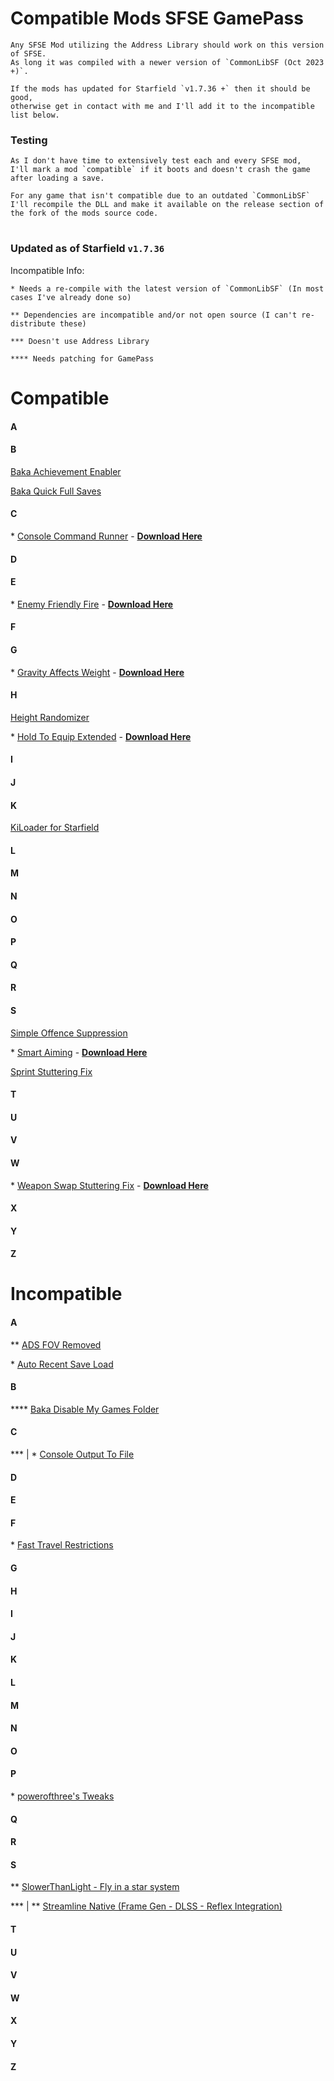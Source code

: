 # Compatible Mods SFSE GamePass

    Any SFSE Mod utilizing the Address Library should work on this version of SFSE. 
    As long it was compiled with a newer version of `CommonLibSF (Oct 2023 +)`. 

    If the mods has updated for Starfield `v1.7.36 +` then it should be good, 
    otherwise get in contact with me and I'll add it to the incompatible list below.

### Testing

    As I don't have time to extensively test each and every SFSE mod, 
    I'll mark a mod `compatible` if it boots and doesn't crash the game after loading a save. 

    For any game that isn't compatible due to an outdated `CommonLibSF` 
    I'll recompile the DLL and make it available on the release section of the fork of the mods source code.

#

### Updated as of Starfield `v1.7.36`

Incompatible Info:

    * Needs a re-compile with the latest version of `CommonLibSF` (In most cases I've already done so)

    ** Dependencies are incompatible and/or not open source (I can't re-distribute these)

    *** Doesn't use Address Library

    **** Needs patching for GamePass


# Compatible


#### A
#### B

[Baka Achievement Enabler](https://www.nexusmods.com/starfield/mods/658)

[Baka Quick Full Saves](https://www.nexusmods.com/starfield/mods/1750)

#### C

\* [Console Command Runner](https://www.nexusmods.com/starfield/mods/2740) - **[Download Here](https://github.com/gazzamc/Console-Command-Runner-SF/releases)**


#### D
#### E

\* [Enemy Friendly Fire](https://www.nexusmods.com/starfield/mods/614) - **[Download Here](https://github.com/gazzamc/EnemyFriendlyFireSFSE/releases)**

#### F
#### G

\* [Gravity Affects Weight](https://www.nexusmods.com/starfield/mods/3048) - **[Download Here](https://github.com/gazzamc/GravityAffectsCarryWeight/releases)**

#### H

[Height Randomizer](https://www.nexusmods.com/starfield/mods/2525)

\* [Hold To Equip Extended](https://www.nexusmods.com/starfield/mods/1956) - **[Download Here](https://github.com/gazzamc/HoldToEquipExtended/releases)**

#### I
#### J
#### K

[KiLoader for Starfield](https://www.nexusmods.com/starfield/mods/3298)

#### L
#### M
#### N
#### O
#### P
#### Q
#### R
#### S

[Simple Offence Suppression](https://www.nexusmods.com/starfield/mods/4456)

\* [Smart Aiming](https://www.nexusmods.com/starfield/mods/1302) - **[Download Here](https://github.com/gazzamc/SmartAimingSFSE/releases)**

[Sprint Stuttering Fix](https://www.nexusmods.com/starfield/mods/884)

#### T
#### U
#### V
#### W

\* [Weapon Swap Stuttering Fix](https://www.nexusmods.com/starfield/mods/2830) - **[Download Here](https://github.com/gazzamc/Weapon-Swap-Stuttering-Fix/releases)**

#### X
#### Y
#### Z

# Incompatible

#### A

** [ADS FOV Removed](https://www.nexusmods.com/starfield/mods/2192)

\* [Auto Recent Save Load](https://www.nexusmods.com/starfield/mods/2962)

#### B

**** [Baka Disable My Games Folder](https://www.nexusmods.com/starfield/mods/1599)

#### C

*** | \* [Console Output To File](https://www.nexusmods.com/starfield/mods/3142)

#### D
#### E
#### F

\* [Fast Travel Restrictions](https://www.nexusmods.com/starfield/mods/3220)

#### G
#### H
#### I
#### J
#### K
#### L
#### M
#### N
#### O
#### P

\* [powerofthree's Tweaks](https://www.nexusmods.com/starfield/mods/3621)

#### Q
#### R
#### S

** [SlowerThanLight - Fly in a star system](https://www.nexusmods.com/starfield/mods/3541)

*** | ** [Streamline Native (Frame Gen - DLSS - Reflex Integration)](https://www.nexusmods.com/starfield/mods/2751)

#### T
#### U
#### V
#### W
#### X
#### Y
#### Z


